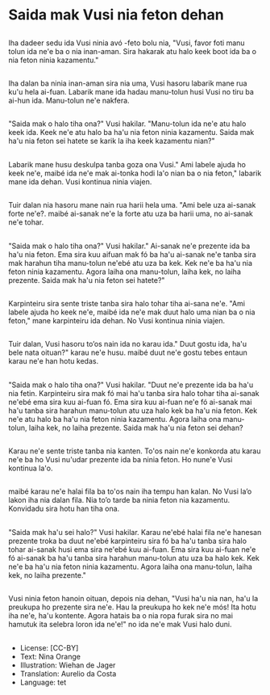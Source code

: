 # Saida mak Vusi nia feton dehan

##
Iha dadeer sedu ida Vusi ninia avó -feto bolu nia, "Vusi, favor foti manu tolun ida ne'e ba o nia inan-aman. Sira hakarak atu halo keek boot ida ba o nia feton ninia kazamentu."

##
Iha dalan ba ninia inan-aman sira nia uma, Vusi hasoru labarik mane rua ku'u hela ai-fuan. Labarik mane ida hadau manu-tolun husi Vusi no tiru ba ai-hun ida. Manu-tolun ne'e nakfera.

##
"Saida mak o halo tiha ona?" Vusi hakilar. "Manu-tolun ida ne'e atu halo keek ida. Keek ne'e atu halo ba ha'u nia feton ninia kazamentu. Saida mak ha'u nia feton sei hatete se karik la iha keek kazamentu nian?"

##
Labarik mane husu deskulpa tanba goza ona Vusi." Ami labele ajuda ho keek ne'e, maibé ida ne'e mak ai-tonka hodi la'o nian ba o nia feton," labarik mane ida dehan. Vusi kontinua ninia viajen.

##
Tuir dalan nia hasoru mane nain rua harii hela uma. "Ami bele uza ai-sanak forte ne'e?. maibé ai-sanak ne'e la forte atu uza ba harii uma, no ai-sanak ne'e tohar.

##
"Saida mak o halo tiha ona?" Vusi hakilar." Ai-sanak ne'e prezente ida ba ha'u nia feton. Ema sira kuu aifuan mak fó ba ha'u ai-sanak ne'e tanba sira mak harahun tiha manu-tolun ne'ebé atu uza ba kek. Kek ne'e ba ha'u nia feton ninia kazamentu. Agora laiha ona manu-tolun, laiha kek, no laiha prezente. Saida mak ha'u nia feton sei hatete?"

##
Karpinteiru sira sente triste tanba sira halo tohar tiha ai-sana ne'e. "Ami labele ajuda ho keek ne'e, maibé ida ne'e mak duut halo uma nian ba o nia feton," mane karpinteiru ida dehan. No Vusi kontinua ninia viajen.

##
Tuir dalan, Vusi hasoru to’os nain ida no karau ida." Duut gostu ida, ha'u bele nata oituan?" karau ne'e husu. maibé duut ne'e gostu tebes entaun karau ne'e han hotu kedas.

##
"Saida mak o halo tiha ona?" Vusi hakilar. "Duut ne'e prezente ida ba ha'u nia fetin. Karpinteiru sira mak fó mai ha'u tanba sira halo tohar tiha ai-sanak ne'ebé ema sira kuu ai-fuan fó. Ema sira kuu ai-fuan ne'e fó ai-sanak mai ha'u tanba sira harahun manu-tolun atu uza halo kek ba ha'u nia feton. Kek ne'e atu halo ba ha'u nia feton ninia kazamentu. Agora laiha ona manu-tolun, laiha kek, no laiha prezente. Saida mak ha'u nia feton sei dehan?

##
Karau ne'e sente triste tanba nia kanten. To'os nain ne'e konkorda atu karau ne'e ba ho Vusi nu'udar prezente ida ba ninia feton. Ho nune'e Vusi kontinua la'o.

##
maibé karau ne'e halai fila ba to'os nain iha tempu han kalan. No Vusi la’o lakon iha nia dalan fila. Nia to’o tarde ba ninia feton nia kazamentu. Konvidadu sira hotu han tiha ona.

##
"Saida mak ha'u sei halo?" Vusi hakilar. Karau ne'ebé halai fila ne'e hanesan prezente troka ba duut ne'ebé karpinteiru sira fó ba ha'u tanba sira halo tohar ai-sanak husi ema sira ne'ebé kuu ai-fuan. Ema sira kuu ai-fuan ne'e fó ai-sanak ba ha'u tanba sira harahun manu-tolun atu uza ba halo kek. Kek ne'e ba ha'u nia feton ninia kazamentu. Agora laiha ona manu-tolun, laiha kek, no laiha prezente."

##
Vusi ninia feton hanoin oituan, depois nia dehan, "Vusi ha'u nia nan, ha'u la preukupa ho prezente sira ne'e. Hau la preukupa ho kek ne'e mós! Ita hotu iha ne'e, ha'u kontente. Agora hatais ba o nia ropa furak sira no mai hamutuk ita selebra loron ida ne'e!" no ida ne'e mak Vusi halo duni.

##
* License: [CC-BY]
* Text: Nina Orange
* Illustration: Wiehan de Jager
* Translation: Aurelio da Costa
* Language: tet
